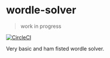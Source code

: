 # wordle-solver
> work in progress

[![CircleCI](https://circleci.com/gh/pconwell/wordle-solver/tree/circleci-project-setup.svg?style=svg)](https://circleci.com/gh/pconwell/wordle-solver/tree/circleci-project-setup)

Very basic and ham fisted wordle solver.
